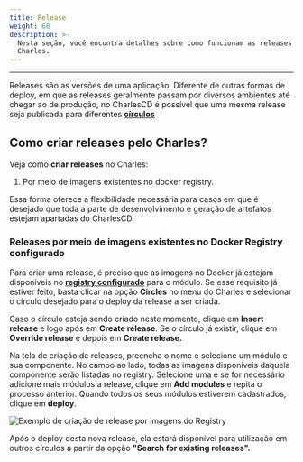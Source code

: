 ```yaml
---
title: Release
weight: 68
description: >-
  Nesta seção, você encontra detalhes sobre como funcionam as releases no
  Charles.
---
```


---

Releases são as versões de uma aplicação. Diferente de outras formas de deploy, em que as releases geralmente passam por diversos ambientes até chegar ao de produção, no CharlesCD é possível que uma mesma release seja publicada para diferentes [**círculos**](circulo)

## Como criar releases pelo Charles?

Veja como **criar releases** no Charles:

1. Por meio de imagens existentes no docker registry.

 Essa forma oferece a flexibilidade necessária para casos em que é desejado que toda a parte de desenvolvimento e geração de artefatos estejam apartadas do CharlesCD.

### **Releases por meio de imagens existentes no Docker Registry configurado**

Para criar uma release, é preciso que as imagens no Docker já estejam disponíveis no [**registry configurado**](../../primeiros-passos/definindo-workspace/docker-registry) para o módulo. Se esse requisito já estiver feito, basta clicar na opção **Circles** no menu do Charles e selecionar o círculo desejado para o deploy da release a ser criada.

Caso o círculo esteja sendo criado neste momento, clique em **Insert release** e logo após em **Create release**. Se o círculo já existir, clique em **Override release** e depois em **Create release.**

Na tela de criação de releases, preencha o nome e selecione um módulo e sua componente. No campo ao lado, todas as imagens disponíveis daquela componente serão listadas no registry. Selecione uma e se for necessário adicione mais módulos a release, clique em **Add modules** e repita o processo anterior. Quando todos os seus módulos estiverem cadastrados, clique em **deploy**.

![Exemplo de cria&#xE7;&#xE3;o de release por imagens do Registry](//releases-por-meio-de-imagens-existentes%20%282%29.gif)

Após o deploy desta nova release, ela estará disponível para utilização em outros círculos a partir da opção **"Search for existing releases".**
